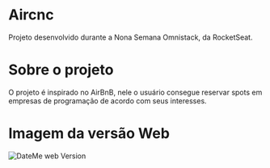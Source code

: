 # Aircnc

Projeto desenvolvido durante a Nona Semana Omnistack, da RocketSeat.

# Sobre o projeto

O projeto é inspirado no AirBnB, nele o usuário consegue reservar spots em empresas de programação de acordo com seus interesses.

# Imagem da versão Web

![DateMe web Version](https://repository-images.githubusercontent.com/214343930/ad4c7880-ebc7-11e9-8629-2522a8c8ff4e)
